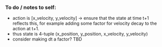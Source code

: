 ### To do / notes to self: ###
* action is [x_velocity, y_velocity] -> ensure that the state at time t+1 reflects this, for example adding some factor for velocity decay to the action at t+1. 
* thus state is 4-tuple (x_position, y_position, x_velocity, y_velocity) 
* consider making dt a factor? TBD 
